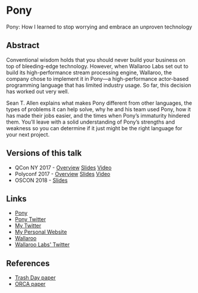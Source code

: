 # Pony

Pony: How I learned to stop worrying and embrace an unproven technology

## Abstract

Conventional wisdom holds that you should never build your business on top of bleeding-edge technology. However, when Wallaroo Labs set out to build its high-performance stream processing engine, Wallaroo, the company chose to implement it in Pony—a high-performance actor-based programming language that has limited industry usage. So far, this decision has worked out very well.

Sean T. Allen explains what makes Pony different from other languages, the types of problems it can help solve, why he and his team used Pony, how it has made their jobs easier, and the times when Pony’s immaturity hindered them. You’ll leave with a solid understanding of Pony’s strengths and weakness so you can determine if it just might be the right language for your next project.

## Versions of this talk

- QCon NY 2017 - [Overview](https://www.monkeysnatchbanana.com/2017/09/02/qcon-ny-pony/) [Slides](https://speakerdeck.com/seantallen/pony-how-i-learned-to-stop-worrying-and-embrace-an-unproven-technology) [Video](https://www.infoq.com/presentations/pony-wallaroo)
- Polyconf 2017 - [Overview](https://www.monkeysnatchbanana.com/2017/08/19/polyconf17-why-pony/) [Slides](https://speakerdeck.com/seantallen/why-pony) [Video](https://www.youtube.com/watch?v=0XFhTrtOGK4)
- OSCON 2018 - [Slides]()

## Links

* [Pony](https://www.ponylang.org/)
* [Pony Twitter](https://twitter.com/ponylang)
* [My Twitter](https://twitter.com/seantallen)
* [My Personal Website](https://www.monkeysnatchbanana.com/)
* [Wallaroo](https://github.com/wallaroolabs/wallaroo)
* [Wallaroo Labs' Twitter](https://twitter.com/wallaroolabs)

## References

- [Trash Day paper](https://www.usenix.org/system/files/conference/hotos15/hotos15-paper-maas.pdf)
- [ORCA paper](https://www.ponylang.org/media/papers/OGC.pdf)
